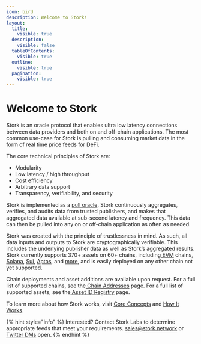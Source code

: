 ```yaml
---
icon: bird
description: Welcome to Stork!
layout:
  title:
    visible: true
  description:
    visible: false
  tableOfContents:
    visible: true
  outline:
    visible: true
  pagination:
    visible: true
---
```


# Welcome to Stork

Stork is an oracle protocol that enables ultra low latency connections between data providers and both on and off-chain applications. The most common use-case for Stork is pulling and consuming market data in the form of real time price feeds for DeFi.

The core technical principles of Stork are:

* Modularity
* Low latency / high throughput
* Cost efficiency
* Arbitrary data support
* Transparency, verifiability, and security

Stork is implemented as a [pull oracle](introduction/core-concepts.md#docs-internal-guid-4b312e7b-7fff-1147-c04b-bbaadec1a82a). Stork continuously aggregates, verifies, and audits data from trusted publishers, and makes that aggregated data available at sub-second latency and frequency. This data can then be pulled into any on or off-chain application as often as needed.

Stork was created with the principle of trustlessness in mind. As such, all data inputs and outputs to Stork are cryptographically verifiable. This includes the underlying publisher data as well as Stork’s aggregated results. Stork currently supports 370+ assets on 60+ chains, including[ EVM](resources/contract-addresses/evm.md) chains, [Solana](resources/contract-addresses/solana.md), [Sui](resources/contract-addresses/sui.md), [Aptos](resources/contract-addresses/aptos.md), and [more](resources/contract-addresses/), and is easily deployed on any other chain not yet supported.&#x20;

Chain deployments and asset additions are available upon request. For a full list of supported chains, see the[ Chain Addresses](https://docs.stork.network/~/changes/suDzkkK15gqdfmjDKr9z/resources/contract-addresses) page. For a full list of supported assets, see the[ Asset ID Registry](https://docs.stork.network/~/changes/suDzkkK15gqdfmjDKr9z/resources/asset-id-registry) page.

To learn more about how Stork works, visit [Core Concepts](introduction/core-concepts.md) and [How It Works](introduction/how-it-works.md).

{% hint style="info" %}
Interested? Contact Stork Labs to determine appropriate feeds that meet your requirements.  [sales@stork.network](mailto:sales@stork.network) or [Twitter DMs](https://twitter.com/StorkOracle) open.
{% endhint %}

